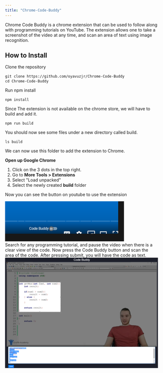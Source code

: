 ```yaml
---
title: "Chrome-Code-Buddy"
---
```


Chrome Code Buddy is a chrome extension that can be used to follow along with programming tutorials on YouTube.
The extension allows one to take a screenshot of the video at any time, and scan an area of text using image recognition.
## How to Install  

Clone the repository  

    git clone https://github.com/oyavuzjr/Chrome-Code-Buddy
    cd Chrome-Code-Buddy
Run npm install

    npm install  
Since The extension is not available on the chrome store, we will have to build and add it.  

    npm run build
You should now see some files under a new directory called build.  

    ls build 
We can now use this folder to add the extension to Chrome.

**Open up Google Chrome** 
1. Click on the 3 dots in the top right.
2. Go to **More Tools > Extensions**
3. Select "Load unpacked"
4. Select the newly created **build** folder

Now you can see the button on youtube to use the extension  

![YouTube Button](https://github.com/oyavuzjr/Chrome-Code-Buddy/blob/master/images/ytbutton.PNG?raw=true )  
Search for any programming tutorial, and pause the video when there is a clear view of the code. 
Now press the Code Buddy button and scan the area of the code.
After pressing submit, you will have the code as text.
![YouTube Button](https://github.com/oyavuzjr/Chrome-Code-Buddy/blob/master/images/example.PNG?raw=true )  
